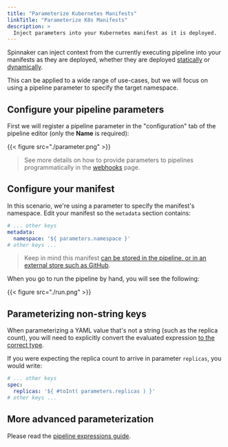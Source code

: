 ```yaml
---
title: "Parameterize Kubernetes Manifests"
linkTitle: "Parameterize K8s Manifests"
description: >
  Inject parameters into your Kubernetes manifest as it is deployed.
---
```


Spinnaker can inject context from the currently executing pipeline into your
manifests as they are deployed, whether they are deployed
[statically](/docs/guides/user/kubernetes-v2/deploy-manifest/#specify-manifests-statically)
or
[dynamically](/docs/guides/user/kubernetes-v2/deploy-manifest/#specify-manifests-dynamically).

This can be applied to a wide range of use-cases, but we will focus on using a
pipeline parameter to specify the target namespace.

## Configure your pipeline parameters

First we will register a pipeline parameter in the "configuration" tab of the
pipeline editor (only the __Name__ is required):

{{< figure src="./parameter.png" >}}

> See more details on how to provide parameters to pipelines programmatically in
> the [webhooks](/docs/guides/user/triggers/webhooks) page.

## Configure your manifest

In this scenario, we're using a parameter to specify the manifest's namespace.
Edit your manifest so the `metadata` section contains:

```yaml
# ... other keys
metadata:
  namespace: '${ parameters.namespace }'
# other keys ...
```

> Keep in mind this manifest [can be stored in the pipeline, or in an external
> store such as GitHub](/docs/guides/user/kubernetes-v2/deploy-manifest).

When you go to run the pipeline by hand, you will see the following:

{{< figure src="./run.png" >}}

## Parameterizing non-string keys

When parameterizing a YAML value that's not a string (such as the replica
count), you will need to explicitly convert the evaluated expression [to the
correct type](/docs/reference/pipeline/expressions/#helper-functions).

If you were expecting the replica count to arrive in parameter `replicas`, you
would write:

```yaml
# ... other keys
spec:
  replicas: '${ #toInt( parameters.replicas ) }'
# other keys ...
```


## More advanced parameterization

Please read the [pipeline expressions guide](/docs/guides/user/pipeline-expressions).
